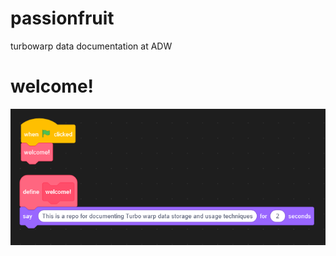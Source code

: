 # passionfruit
turbowarp data documentation at ADW
# welcome!
![pic1](https://github.com/ADW-Development/passionfruit/blob/main/images/pic1.png)
